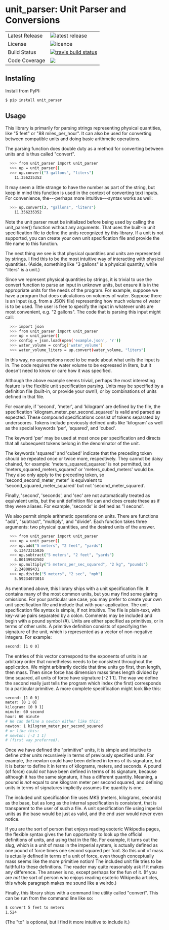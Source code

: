 # unit_parser: Unit Parser and Conversions

<table>
<tr>
  <td>Latest Release</td>
  <td><img src="https://img.shields.io/pypi/v/unit_parser.svg" alt="latest release" /></td>
</tr>
<tr>
  <td>License</td>
  <td><img src="https://img.shields.io/pypi/l/unit_parser.svg" alt="licence" /></td>
</tr>
<tr>
  <td>Build Status</td>
  <td>
    <a href="https://travis-ci.org/rwilson4/unit_parser">
    <img src="https://travis-ci.org/rwilson4/unit_parser.svg?branch=master&label=Travis%20CI" alt="travis build status" />
    </a>
  </td>
</tr>
<tr>
  <td>Code Coverage</td>
  <td>
    <a href="https://codecov.io/gh/rwilson4/unit_parser">
    <img src="https://codecov.io/gh/rwilson4/unit_parser/branch/master/graph/badge.svg" />
    </a>
  </td>
</tr>
</table>

## Installing
Install from PyPI:
````sh
$ pip install unit_parser
````

## Usage
This library is primarily for parsing strings representing physical
quantities, like "5 feet" or "88 miles_per_hour". It can also be used
for converting between compatible units and doing basic arithmetic
operations.

The parsing function does double duty as a method for converting
between units and is thus called "convert".
```sh
  >>> from unit_parser import unit_parser
  >>> up = unit_parser()
  >>> up.convert("3 gallons", "liters")
    11.356235352
```
It may seem a little strange to have the number as part of the string,
but keep in mind this function is used in the context of converting
text inputs. For convenience, the---perhaps more intuitive---syntax
works as well:
```sh
  >>> up.convert(3, "gallons", "liters")
    11.356235352
```
Note the unit parser must be initialized before being used by calling
the unit_parser() function without any arguments. That uses the
built-in unit specification file to define the units recognized by
this library. If a unit is not supported, you can create your own unit
specification file and provide the file name to this function.

The next thing we see is that physical quantities and units are
represented by strings. I find this to be the most intuitive way of
interacting with physical quantities. (Aside, something like "3
gallons" is a physical quantity, while "liters" is a unit.)

Since we represent physical quantities by strings, it is trivial to
use the convert function to parse an input in unknown units, but
ensure it is in the appropriate units for the needs of the program.
For example, suppose we have a program that does calculations on
volumes of water. Suppose there is an input (e.g. from a JSON file)
representing how much volume of water is to be used. The user is free
to specify the input in whatever units are most convenient, e.g. "2
gallons". The code that is parsing this input might call:

```sh
  >>> import json
  >>> from unit_parser import unit_parser
  >>> up = unit_parser()
  >>> config = json.load(open('example.json', 'r'))
  >>> water_volume = config['water_volume']
  >>> water_volume_liters = up.convert(water_volume, "liters")
```

In this way, no assumptions need to be made about what units the input
is in. The code requires the water volume to be expressed in liters,
but it doesn't need to know or care how it was specified.

Although the above example seems trivial, perhaps the most interesting
feature is the flexible unit specification parsing. Units may be
specified by a definition file (built-in, or provide your own!), or by
combinations of units defined in that file.

For example, if 'second', 'meter', and 'kilogram' are defined by the
file, the specification 'kilogram_meter_per_second_squared' is valid
and parsed as expected. These compound specifications consist of
tokens separated by underscores. Tokens include previously defined
units like 'kilogram' as well as the special keywords 'per',
'squared', and 'cubed'.

The keyword 'per' may be used at most once per specification and
directs that all subsequent tokens belong in the denominator of the
unit.

The keywords 'squared' and 'cubed' indicate that the preceding token
should be repeated once or twice more, respectively. They cannot be
daisy chained, for example: 'meters_squared_squared' is not permitted,
but 'meters_squared_meters_squared' or 'meters_cubed_meters' would
be. They also only apply to the preceding token, so
'second_second_meter_meter' is equivalent to
'second_squared_meter_squared' but not 'second_meter_squared'.

Finally, 'second', 'seconds', and 'sec' are not automatically
treated as equivalent units, but the unit definition file can and
does create these as if they were aliases. For example, 'seconds'
is defined as '1 second'.

We also permit simple arithmetic operations on units. There are
functions "add", "subtract", "multiply", and "divide". Each function
takes three arguments: two physical quantities, and the desired units
of the answer.

```sh
  >>> from unit_parser import unit_parser
  >>> up = unit_parser()
  >>> up.add("5 meters", "2 feet", "yards")
    6.13473315836
  >>> up.subtract("5 meters", "2 feet", "yards")
    4.80139982502
  >>> up.multiply("5 meters_per_sec_squared", "2 kg", "pounds")
    2.248089431
  >>> up.divide("5 meters", "2 sec", "mph")
    5.59234073014
```

As mentioned above, this library ships with a unit specification
file. It contains many of the most common units, but you may find some
glaring omissions. For your particular use case, you may prefer to
create your own unit specification file and include that with your
application. The unit specification file syntax is simple, if not
intuitive. The file is plain-text, with key-value pairs separated by a
colon. Comments may be included and begin with a pound symbol
(#). Units are either specified as primitives, or in terms of other
units. A primitive definition consists of specifying the signature of
the unit, which is represented as a vector of non-negative
integers. For example:
````sh
second: [1 0 0]
````
The entries of this vector correspond to the exponents of units in an
arbitrary order that nonetheless needs to be consistent throughout the
application. We might arbitrarily decide that time units go first,
then length, then mass. Then since force has dimension mass times
length divided by time squared, all units of force have signature [-2
1 1]. The way we define the second really just tells the program which
index (the first) corresponds to a particular primitive. A more
complete specification might look like this:
````sh
second: [1 0 0]
meter: [0 1 0]
kilogram: [0 0 1]
minute: 60 second
hour: 60 minute
# We can define a newton either like this:
newton: 1 kilogram_meter_per_second_squared
# or like this:
# newton: [-2 1 1]
# (first way preferred).
````
Once we have defined the "primitive" units, it is simple and intuitive
to define other units recursively in terms of previously specified
units. For example, the newton could have been defined in terms of its
signature, but it is better to define it in terms of kilograms,
meters, and seconds. A pound (of force) could *not* have been defined
in terms of its signature, because although it has the same signature,
it has a different quantity. Meaning, a pound is *not* equal to one
kilogram meter per second squared, and defining units in terms of
signatures implicitly assumes the quantity is one.

The included unit specification file uses MKS (meters, kilograms,
seconds) as the base, but as long as the internal specification is
consistent, that is transparent to the user of such a file. A unit
specification file using imperial units as the base would be just as
valid, and the end user would never even notice.

If you are the sort of person that enjoys reading esoteric Wikipedia
pages, the flexible syntax gives the fun opportunity to look up the
official definitions of units, and using that in the file. For
example, it turns out the slug, which is a unit of mass in the
imperial system, is actually defined as one pound of force times one
second squared per foot. So this unit of mass is actually defined in
terms of a unit of force, even though conceptually mass seems like the
more primitive notion! The included unit file tries to be faithful to
these definitions. The reader may quite reasonably ask if it makes any
difference. The answer is no, except perhaps for the fun of it. (If
you are *not* the sort of person who enjoys reading esoteric Wikipedia
articles, this whole paragraph makes me sound like a weirdo.)

Finally, this library ships with a command line utility called
"convert". This can be run from the command line like so:
````sh
$ convert 5 feet to meters
1.524
````
(The "to" is optional, but I find it more intuitive to include it.)
